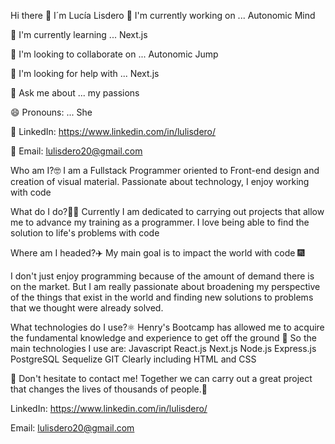 Hi there 👋 I´m Lucía Lisdero
🔭 I'm currently working on ... Autonomic Mind

🌱 I'm currently learning ... Next.js

👯 I'm looking to collaborate on ... Autonomic Jump

🤔 I'm looking for help with ... Next.js

💬 Ask me about ... my passions

😄 Pronouns: ... She

📲 LinkedIn: https://www.linkedin.com/in/lulisdero/

📲 Email: lulisdero20@gmail.com

Who am I?🤓 I am a Fullstack Programmer oriented to Front-end design and creation of visual material. Passionate about technology, I enjoy working with code

What do I do?👩‍💻 Currently I am dedicated to carrying out projects that allow me to advance my training as a programmer. I love being able to find the solution to life's problems with code

Where am I headed?✈️ My main goal is to impact the world with code 🎆

I don't just enjoy programming because of the amount of demand there is on the market. But I am really passionate about broadening my perspective of the things that exist in the world and finding new solutions to problems that we thought were already solved.

What technologies do I use?⚛️ Henry's Bootcamp has allowed me to acquire the fundamental knowledge and experience to get off the ground 🚀 So the main technologies I use are: Javascript React.js Next.js Node.js Express.js PostgreSQL Sequelize GIT Clearly including HTML and CSS

📲 Don't hesitate to contact me! Together we can carry out a great project that changes the lives of thousands of people.📲

LinkedIn: https://www.linkedin.com/in/lulisdero/

Email: lulisdero20@gmail.com
